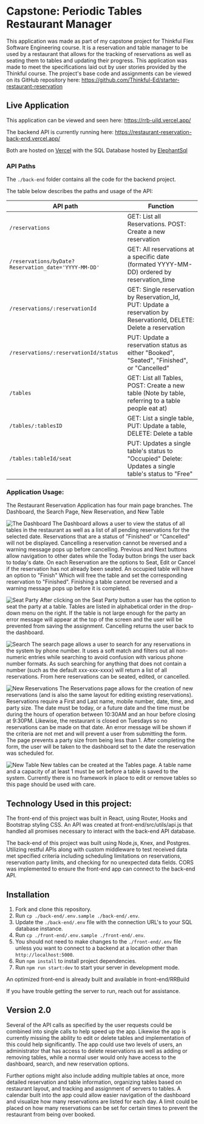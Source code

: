 # Capstone: Periodic Tables Restaurant Manager

This application was made as part of my capstone project for Thinkful Flex Software Engineering course. It is a reservation and table manager to be used by a restaurant that allows for the tracking of reservations as well as seating them to tables and updating their progress. This application was made to meet the specifications laid out by user stories provided by the Thinkful course. The project's base code and assignments can be viewed on its GitHub repository here: https://github.com/Thinkful-Ed/starter-restaurant-reservation

## Live Application

This application can be viewed and seen here: https://rrb-uild.vercel.app/

The backend API is currently running here: https://restaurant-reservation-back-end.vercel.app/

Both are hosted on [Vercel](https://vercel.com/home) with the SQL Database hosted by [ElephantSql](https://www.elephantsql.com/)

### API Paths

The `./back-end` folder contains all the code for the backend project.

The table below describes the paths and usage of the API:

| API path                                                 | Function                                                                                                            |
| -------------------------------------------------------- | ------------------------------------------------------------------------------------------------------------------- |
| `/reservations`                                          | GET: List all Reservations. POST: Create a new reservation                                                          |
| `/reservations/byDate?Reservation_date='YYYY-MM-DD'`     | GET: All reservations at a specific date (formated YYYY-MM-DD) ordered by reservation_time                          |
| `/reservations/:reservationId`                           | GET: Single reservation by Reservation_Id, PUT: Update a reservation by ReservationId, DELETE: Delete a reservation |
| `/reservations/:reservationId/status`                    | PUT: Update a reservation status as either "Booked", "Seated", "Finished", or "Cancelled"                           |
| `/tables`                                                | GET: List all Tables, POST: Create a new table (Note by table, referring to a table people eat at)                  |
| `/tables/:tablesID`                                      | GET: List a single table, PUT: Update a table, DELETE: Delete a table                                               |
| `/tables:tableId/seat`                                   | PUT: Updates a single table's status to "Occupied" Delete: Updates a single table's status to "Free"                |

### Application Usage:

The Restaurant Reservation Application has four main page branches. The Dashboard, the Search Page, New Reservation, and New Table

![The Dashboard](https://i.imgur.com/Kwen4CK.png)
The Dashboard allows a user to view the status of all tables in the restaurant as well as a list of all pending reservations for the selected date. Reservations that are a status of "Finished" or "Cancelled" will not be displayed. Cancelling a reservation cannot be reversed and a warning message pops up before cancelling. Previous and Next buttons allow navigation to other dates while the Today button brings the user back to today's date. On each Reservation are the options to Seat, Edit or Cancel if the reservation has not already been seated. An occupied table will have an option to "Finish" Which will free the table and set the corresponding reservation to "Finished". Finishing a table cannot be reversed and a warning message pops up before it is completed.

![Seat Party](https://i.imgur.com/JfGWEB6.png)
After clicking on the Seat Party button a user has the option to seat the party at a table. Tables are listed in alphabetical order in the drop-down menu on the right. If the table is not large enough for the party an error message will appear at the top of the screen and the user will be prevented from saving the assignment. Cancelling returns the user back to the dashboard.

![Search](https://i.imgur.com/eMgnTJ7.png)
The search page allows a user to search for any reservations in the system by phone number. It uses a soft match and filters out all non-numeric entries while searching to avoid confusion with various phone number formats. As such searching for anything that does not contain a number (such as the default xxx-xxx-xxxx) will return a list of all reservations. From here reservations can be seated, edited, or cancelled.

![New Reservations](https://i.imgur.com/3zmmZha.png)
The Reservations page allows for the creation of new reservations (and is also the same layout for editing existing reservations). Reservations require a First and Last name, mobile number, date, time, and party size. The date must be today, or a future date and the time must be during the hours of operation between 10:30AM and an hour before closing at 9:30PM. Likewise, the restaurant is closed on Tuesdays so no reservations can be made on that date. An error message will be shown if the criteria are not met and will prevent a user from submitting the form. The page prevents a party size from being less than 1. After completing the form, the user will be taken to the dashboard set to the date the reservation was scheduled for.

![New Table](https://i.imgur.com/rSEGs5S.png)
New tables can be created at the Tables page. A table name and a capacity of at least 1 must be set before a table is saved to the system. Currently there is no framework in place to edit or remove tables so this page should be used with care.

## Technology Used in this project:

The front-end of this project was built in React, using Router, Hooks and Bootstrap styling CSS. An API was created at front-end/src/utils/api.js that handled all promises necessary to interact with the back-end API database.

The back-end of this project was built using Node.js, Knex, and Postgres. Utilizing restful APIs along with custom middleware to test received data met specified criteria including scheduling limitations on reservations, reservation party limits, and checking for no unexpected data fields. CORS was implemented to ensure the front-end app can connect to the back-end API.




## Installation

1. Fork and clone this repository.
1. Run `cp ./back-end/.env.sample ./back-end/.env`.
1. Update the `./back-end/.env` file with the connection URL's to your SQL database instance.
1. Run `cp ./front-end/.env.sample ./front-end/.env`.
1. You should not need to make changes to the `./front-end/.env` file unless you want to connect to a backend at a location other than `http://localhost:5000`.
1. Run `npm install` to install project dependencies.
1. Run `npm run start:dev` to start your server in development mode.

An optimized front-end is already built and available in front-end/RRBuild

If you have trouble getting the server to run, reach out for assistance.

## Version 2.0

Several of the API calls as specified by the user requests could be combined into single calls to help speed up the app. Likewise the app is currently missing the ability to edit or delete tables and implementation of this could help significantly. The app could use two levels of users, an administrator that has access to delete reservations as well as adding or removing tables, while a normal user would only have access to the dashboard, search, and new reservation options.

Further options might also include adding multiple tables at once, more detailed reservation and table information, organizing tables based on restaurant layout, and tracking and assignment of servers to tables. A calendar built into the app could allow easier navigation of the dashboard and visualize how many reservations are listed for each day. A limit could be placed on how many reservations can be set for certain times to prevent the restaurant from being over booked.
